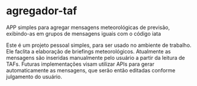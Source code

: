 # agregador-taf
APP simples para agregar mensagens meteorológicas de previsão, exibindo-as em grupos de mensagens iguais com o código iata

Este é um projeto pessoal simples, para ser usado no ambiente de trabalho. Ele faclita a elaboração de briefings meteorológicos.
Atualmente as mensagens são inseridas manualmente pelo usuário a partir da leitura de TAFs.
Futuras implementações visam utilizar APIs para gerar automaticamente as mensagens, que serão então editadas conforme julgamento do usuário.
